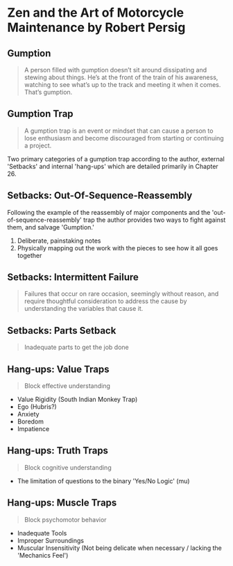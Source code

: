 # Zen and the Art of Motorcycle Maintenance by Robert Persig

## Gumption

> A person filled with gumption doesn’t sit around dissipating and stewing about things. He’s at the front of the train of his awareness, watching to see what’s up to the track and meeting it when it comes. That’s gumption.

## Gumption Trap

> A gumption trap is an event or mindset that can cause a person to lose enthusiasm and become discouraged from starting or continuing a project.

Two primary categories of a gumption trap according to the author, external 'Setbacks' and internal 'hang-ups' which are detailed primarily in Chapter 26.

## Setbacks: Out-Of-Sequence-Reassembly

Following the example of the reassembly of major components and the 'out-of-sequence-reassembly' trap the author provides two ways to fight against them, and salvage 'Gumption.'

 1. Deliberate, painstaking notes
 2. Physically mapping out the work with the pieces to see how it all goes together

## Setbacks: Intermittent Failure

> Failures that occur on rare occasion, seemingly without reason, and require thoughtful consideration to address the cause by understanding the variables that cause it.

## Setbacks: Parts Setback

> Inadequate parts to get the job done

## Hang-ups: Value Traps

> Block effective understanding
- Value Rigidity (South Indian Monkey Trap)
- Ego (Hubris?)
- Anxiety
- Boredom
- Impatience

## Hang-ups: Truth Traps

> Block cognitive understanding
- The limitation of questions to the binary 'Yes/No Logic' (mu)

## Hang-ups: Muscle Traps

> Block psychomotor behavior
- Inadequate Tools
- Improper Surroundings
- Muscular Insensitivity (Not being delicate when necessary / lacking the 'Mechanics Feel')
